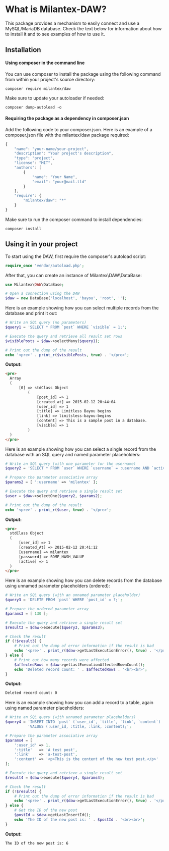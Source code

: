 # What is Milantex-DAW?
This package provides a mechanism to easily connect and use a MySQL/MariaDB database. Check the text below for information about how to install it and to see examples of how to use it.

## Installation
#### Using composer in the command line
You can use composer to install the package using the following command from within your project's source directory:

`composer require milantex/daw`

Make sure to update your autoloader if needed:

`composer dump-autoload -o`

#### Requiring the package as a dependency in composer.json
Add the following code to your composer.json. Here is an example of a composer.json file with the milantex/daw package required:

```javascript
{
    "name": "your-name/your-project",
    "description": "Your project's description",
    "type": "project",
    "license": "MIT",
    "authors": [
        {
            "name": "Your Name",
            "email": "your@mail.tld"
        }
    ],
    "require": {
        "milantex/daw": "*"
    }
}
```

Make sure to run the composer command to install dependencies:

`composer install`

## Using it in your project

To start using the DAW, first require the composer's autoload script:
```php
require_once 'vendor/autoload.php';
```
After that, you can create an instance of Milantex\DAW\DataBase:
```php
use Milantex\DAW\DataBase;

# Open a connection using the DAW
$daw = new DataBase('localhost', 'bayou', 'root', '');
```
Here is an example showing how you can select multiple records from the database and print it out:
```php
# Write an SQL query (no parameters)
$query1 = 'SELECT * FROM `post` WHERE `visible` = 1;';

# Execute the query and retrieve all result set rows
$visiblePosts = $daw->selectMany($query1);

# Print out the dump of the result
echo '<pre>' . print_r($visiblePosts, true) . '</pre>';
```

**Output:**
```html
<pre>
  Array
  (
      [0] => stdClass Object
          (
              [post_id] => 1
              [created_at] => 2015-02-12 20:44:04
              [user_id] => 1
              [title] => Limitless Bayou begins
              [link] => limitsless-bayou-begins
              [content] => This is a sample post in a database.
              [visible] => 1
          )
  )
</pre>
```
Here is an example showing how you can select a single record from the database with an SQL query and named parameter placeholders:
```php
# Write an SQL query (with one parameter for the username)
$query2 = 'SELECT * FROM `user` WHERE `username` = :username AND `active` = 1;';

# Prepare the parameter associative array
$params2 = [ ':username' => 'milantex' ];

# Execute the query and retrieve a single result set
$user = $daw->selectOne($query2, $params2);

# Print out the dump of the result
echo '<pre>' . print_r($user, true) . '</pre>';
```
**Output:**
```html
<pre>
  stdClass Object
  (
      [user_id] => 1
      [created_At] => 2015-02-12 20:41:12
      [username] => milantex
      [password] => SOME_HASH_VALUE
      [active] => 1
  )
</pre>
```
Here is an example showing how you can delete records from the database using unnamed parameter placeholders (ordered):
```php
# Write an SQL query (with an unnamed parameter placeholder)
$query3 = 'DELETE FROM `post` WHERE `post_id` = ?;';

# Prepare the ordered parameter array
$params3 = [ 130 ];

# Execute the query and retrieve a single result set
$result3 = $daw->execute($query3, $params3);

# Check the result
if (!$result3) {
	# Print out the dump of error information if the result is bad
	echo '<pre>' . print_r($daw->getLastExecutionError(), true) . '</pre>';
} else {
	# Print out how many records were affected
	$affectedRows = $daw->getLastExecutionAffectedRownCount();
	echo 'Deleted record count: ' . $affectedRows . '<br><br>';
}
```
**Output:**
```html
Deleted record count: 0
```
Here is an example showing how you can add a record to a table, again using named parameter placeholders:
```php
# Write an SQL query (with unnamed parameter placeholders)
$query4 = 'INSERT INTO `post` (`user_id`, `title`, `link`, `content`) '.
		  'VALUES (:user_id, :title, :link, :content);';

# Prepare the parameter associative array
$params4 = [
	':user_id' => 1,
	':title'   => 'A test post',
	':link'    => 'a-test-post',
	':content' => '<p>This is the content of the new test post.</p>'
];

# Execute the query and retrieve a single result set
$result4 = $daw->execute($query4, $params4);

# Check the result
if (!$result4) {
	# Print out the dump of error information if the result is bad
	echo '<pre>' . print_r($daw->getLastExecutionError(), true) . '</pre>';
} else {
	# Get the ID of the new post
	$postId = $daw->getLastInsertId();
	echo 'The ID of the new post is: ' . $postId . '<br><br>';
}
```
**Output:**
```html
The ID of the new post is: 6
```
